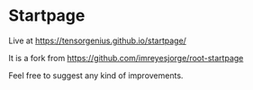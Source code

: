 # Startpage
Live at https://tensorgenius.github.io/startpage/


It is a fork from https://github.com/imreyesjorge/root-startpage

Feel free to suggest any kind of improvements.
